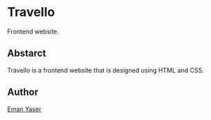 # Travello
Frontend website.

## Abstarct
Travello is a frontend website that is designed using HTML and CSS.

## Author
[Eman Yaser](https://github.com/Eman92003)
